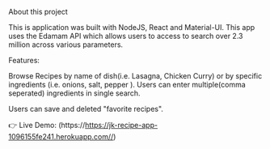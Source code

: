 About this project

This is application was built with NodeJS, React and Material-UI. This app uses the Edamam API which allows users to access to search over 2.3 million across various parameters.

Features:

Browse Recipes by name of dish(i.e. Lasagna, Chicken Curry) or by specific ingredients (i.e. onions, salt, pepper ). Users can enter multiple(comma seperated) ingredients in single search.

Users can save and deleted "favorite recipes".

👉 Live Demo: (https://https://jk-recipe-app-1096155fe241.herokuapp.com//)
